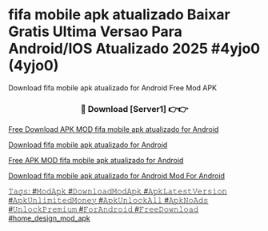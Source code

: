 # fifa mobile apk atualizado Baixar Gratis Ultima Versao Para Android/IOS Atualizado 2025 #4yjo0 (4yjo0)
Download fifa mobile apk atualizado for Android Free Mod APK

<div align="center">
<h3>🔴 Download [Server1] 👉👉 <a href="https://apps.freeplayer.one?title=fifa_mobile_apk_atualizado&ref=19F for Android Mod Apk</a></h3><br>

<h3>🔴 Download [Server2] 👉👉 <a href="https://apps.freeplayer.one?title=fifa_mobile_apk_atualizado&ref=19F for Android Mod Apk</a></h3>
</div>


Free Download APK MOD fifa mobile apk atualizado for Android

Download fifa mobile apk atualizado for Android 

Free APK MOD fifa mobile apk atualizado for Android 

Download fifa mobile apk atualizado for Android Mod For Android

𝚃𝚊𝚐𝚜: #𝙼𝚘𝚍𝙰𝚙𝚔 #𝙳𝚘𝚠𝚗𝚕𝚘𝚊𝚍𝙼𝚘𝚍𝙰𝚙𝚔 #𝙰𝚙𝚔𝙻𝚊𝚝𝚎𝚜𝚝𝚅𝚎𝚛𝚜𝚒𝚘𝚗 #𝙰𝚙𝚔𝚄𝚗𝚕𝚒𝚖𝚒𝚝𝚎𝚍𝙼𝚘𝚗𝚎𝚢 #𝙰𝚙𝚔𝚄𝚗𝚕𝚘𝚌𝚔𝙰𝚕𝚕 #𝙰𝚙𝚔𝙽𝚘𝙰𝚍𝚜 #𝚄𝚗𝚕𝚘𝚌𝚔𝙿𝚛𝚎𝚖𝚒𝚞𝚖 #𝙵𝚘𝚛𝙰𝚗𝚍𝚛𝚘𝚒𝚍 #𝙵𝚛𝚎𝚎𝙳𝚘𝚠𝚗𝚕𝚘𝚊𝚍 #home_design_mod_apk